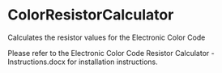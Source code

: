 # ColorResistorCalculator
Calculates the resistor values for the Electronic Color Code

Please refer to the Electronic Color Code Resistor Calculator - Instructions.docx for installation instructions.
